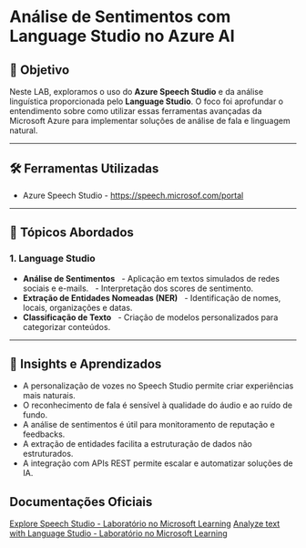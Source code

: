 # Análise de Sentimentos com Language Studio no Azure AI


## 🎯 Objetivo
Neste LAB, exploramos o uso do **Azure Speech Studio** e da análise linguística proporcionada pelo **Language Studio**. 
O foco foi aprofundar o entendimento sobre como utilizar essas ferramentas avançadas da Microsoft Azure para implementar soluções de análise de fala e linguagem natural. 

---

## 🛠️ Ferramentas Utilizadas
- Azure Speech Studio - https://speech.microsof.com/portal

---

## 🧪 Tópicos Abordados

### 1. Language Studio
- **Análise de Sentimentos**
  - Aplicação em textos simulados de redes sociais e e-mails.
  - Interpretação dos scores de sentimento.
- **Extração de Entidades Nomeadas (NER)**
  - Identificação de nomes, locais, organizações e datas.
- **Classificação de Texto**
  - Criação de modelos personalizados para categorizar conteúdos.

---

## 📌 Insights e Aprendizados

- A personalização de vozes no Speech Studio permite criar experiências mais naturais.
- O reconhecimento de fala é sensível à qualidade do áudio e ao ruído de fundo.
- A análise de sentimentos é útil para monitoramento de reputação e feedbacks.
- A extração de entidades facilita a estruturação de dados não estruturados.
- A integração com APIs REST permite escalar e automatizar soluções de IA.

## Documentações Oficiais 
[Explore Speech Studio - Laboratório no Microsoft Learning](https://microsoftlearning.github.io/mslearn-ai-fundamentals/Instructions/Labs/09-speech.html) 
[Analyze text with Language Studio - Laboratório no Microsoft Learning](https://microsoftlearning.github.io/mslearn-ai-fundamentals/Instructions/Labs/06-text-analysis.html)